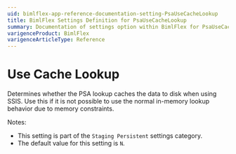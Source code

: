 ```yaml
---
uid: bimlflex-app-reference-documentation-setting-PsaUseCacheLookup
title: BimlFlex Settings Definition for PsaUseCacheLookup
summary: Documentation of settings option within BimlFlex for PsaUseCacheLookup
varigenceProduct: BimlFlex
varigenceArticleType: Reference
---
```


# Use Cache Lookup

Determines whether the PSA lookup caches the data to disk when using SSIS. Use this if it is not possible to use the normal in-memory lookup behavior due to memory constraints.

Notes:

* This setting is part of the `Staging Persistent` settings category.
* The default value for this setting is `N`.
